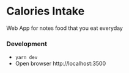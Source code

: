 # Calories Intake

Web App for notes food that you eat everyday

### Development

- `yarn dev`
- Open browser http://localhost:3500
